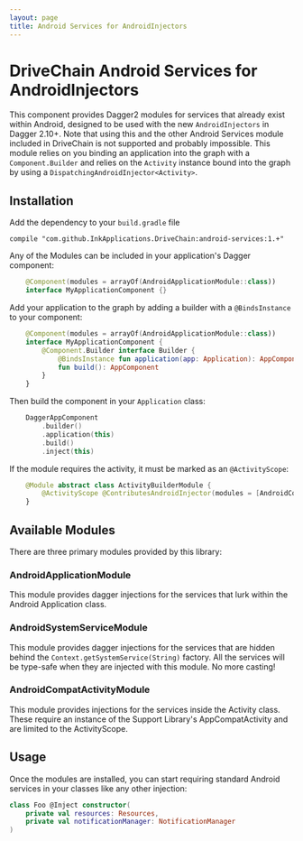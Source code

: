 ```yaml
---
layout: page
title: Android Services for AndroidInjectors
---
```


DriveChain Android Services for AndroidInjectors
===========================

This component provides Dagger2 modules for services that already exist
within Android, designed to be used with the new `AndroidInjectors` in Dagger 2.10+. 
Note that using this and the other Android Services module included in DriveChain is not supported 
and probably impossible. This module relies on you binding an application into the graph with a 
`Component.Builder` and relies on the `Activity` instance bound into the graph by using 
a `DispatchingAndroidInjector<Activity>`.

Installation
------------

Add the dependency to your `build.gradle` file

    compile "com.github.InkApplications.DriveChain:android-services:1.+"

Any of the Modules can be included in your application's Dagger component:

```kotlin
    @Component(modules = arrayOf(AndroidApplicationModule::class))
    interface MyApplicationComponent {}
```

Add your application to the graph by adding a builder with a `@BindsInstance` to your component:

```kotlin
    @Component(modules = arrayOf(AndroidApplicationModule::class))
    interface MyApplicationComponent {
        @Component.Builder interface Builder {
            @BindsInstance fun application(app: Application): AppComponent.Builder
            fun build(): AppComponent
        }
    }
```

Then build the component in your `Application` class:

```kotlin
    DaggerAppComponent
        .builder()
        .application(this)
        .build()
        .inject(this)
```

If the module requires the activity, it must be marked as an `@ActivityScope`:

```kotlin
    @Module abstract class ActivityBuilderModule {
        @ActivityScope @ContributesAndroidInjector(modules = [AndroidCompatActivityModule::class]) abstract fun myActivity() : MyActivity
    }
```

Available Modules
-----------------

There are three primary modules provided by this library:

### AndroidApplicationModule

This module provides dagger injections for the services that lurk within
the Android Application class.


### AndroidSystemServiceModule

This module provides dagger injections for the services that are hidden
behind the `Context.getSystemService(String)` factory. All the services
will be type-safe when they are injected with this module. No more casting!

### AndroidCompatActivityModule

This module provides injections for the services inside the Activity class.
These require an instance of the Support Library's AppCompatActivity and are
limited to the ActivityScope.

Usage
-----

Once the modules are installed, you can start requiring standard Android
services in your classes like any other injection:

```kotlin
class Foo @Inject constructor(
    private val resources: Resources,
    private val notificationManager: NotificationManager
)
```